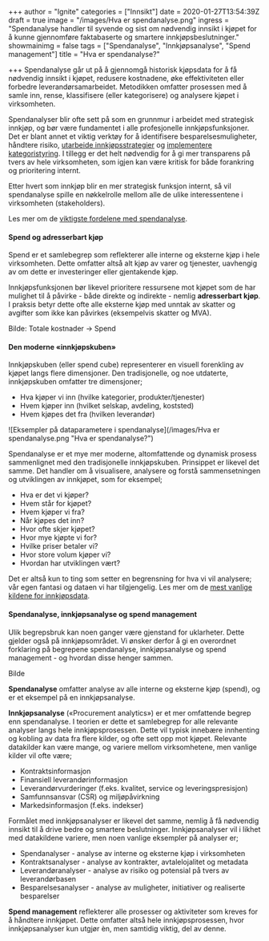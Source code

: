 +++
author = "Ignite"
categories = ["Innsikt"]
date = 2020-01-27T13:54:39Z
draft = true
image = "/images/Hva er spendanalyse.png"
ingress = "Spendanalyse handler til syvende og sist om nødvendig innsikt i kjøpet for å kunne gjennomføre faktabaserte og smartere innkjøpsbeslutninger."
showmainimg = false
tags = ["Spendanalyse", "Innkjøpsanalyse", "Spend management"]
title = "Hva er spendanalyse?"

+++
Spendanalyse går ut på å gjennomgå historisk kjøpsdata for å få nødvendig innsikt i kjøpet, redusere kostnadene, øke effektiviteten eller forbedre leverandørsamarbeidet. Metodikken omfatter prosessen med å samle inn, rense, klassifisere (eller kategorisere) og analysere kjøpet i virksomheten.

Spendanalyser blir ofte sett på som en grunnmur i arbeidet med strategisk innkjøp, og bør være fundamentet i alle profesjonelle innkjøpsfunksjoner. Det er blant annet et viktig verktøy for å identifisere besparelsesmuligheter, håndtere risiko, [utarbeide innkjøpsstrategier](https://www.ignite.no/blogg/innsikt/bygg-en-solid-innkj%C3%B8psstrategi-i-9-enkle-steg/ "Utarbeid en vellykket innkjøpsstrategi gjennom 8 steg") og [implementere kategoristyring](https://www.ignite.no/blogg/innsikt/en-praktisk-tiln%C3%A6rming-til-kategoristyring/ "En praktisk tilnærming til kategoristyring"). I tillegg er det helt nødvendig for å gi mer transparens på tvers av hele virksomheten, som igjen kan være kritisk for både forankring og prioritering internt.

Etter hvert som innkjøp blir en mer strategisk funksjon internt, så vil spendanalyse spille en nøkkelrolle mellom alle de ulike interessentene i virksomheten (stakeholders).

Les mer om de [viktigste fordelene med spendanalyse](https://www.ignite.no/blogg/innsikt/8-fordeler-med-spendanalyser/ "8 fordeler med innkjøps- og spendanalyser").

#### Spend og adresserbart kjøp

Spend er et samlebegrep som reflekterer alle interne og eksterne kjøp i hele virksomheten. Dette omfatter altså alt kjøp av varer og tjenester, uavhengig av om dette er investeringer eller gjentakende kjøp.

Innkjøpsfunksjonen bør likevel prioritere ressursene mot kjøpet som de har mulighet til å påvirke - både direkte og indirekte - nemlig **adresserbart kjøp**. I praksis betyr dette ofte alle eksterne kjøp med unntak av skatter og avgifter som ikke kan påvirkes (eksempelvis skatter og MVA).

Bilde: Totale kostnader  -> Spend

#### Den moderne «innkjøpskuben»

Innkjøpskuben (eller spend cube) representerer en visuell forenkling av kjøpet langs flere dimensjoner. Den tradisjonelle, og noe utdaterte, innkjøpskuben omfatter tre dimensjoner;

* Hva kjøper vi inn (hvilke kategorier, produkter/tjenester)
* Hvem kjøper inn (hvilket selskap, avdeling, koststed)
* Hvem kjøpes det fra (hvilken leverandør)

![Eksempler på dataparametere i spendanalyse](/images/Hva er spendanalyse.png "Hva er spendanalyse?")

Spendanalyse er et mye mer moderne, altomfattende og dynamisk prosess sammenlignet med den tradisjonelle innkjøpskuben. Prinsippet er likevel det samme. Det handler om å visualisere, analysere og forstå sammensetningen og utviklingen av innkjøpet, som for eksempel;

* Hva er det vi kjøper?
* Hvem står for kjøpet?
* Hvem kjøper vi fra?
* Når kjøpes det inn?
* Hvor ofte skjer kjøpet?
* Hvor mye kjøpte vi for?
* Hvilke priser betaler vi?
* Hvor store volum kjøper vi?
* Hvordan har utviklingen vært?

Det er altså kun to ting som setter en begrensning for hva vi vil analysere; vår egen fantasi og dataen vi har tilgjengelig. Les mer om de [mest vanlige kildene for innkjøpsdata](https://www.ignite.no/blogg/innsikt/bruk-dataen-din-til-%C3%A5-ta-bedre-beslutninger/ "Bruk dataen din til å ta gode, faktabaserte beslutninger").

#### Spendanalyse, innkjøpsanalyse og spend management

Ulik begrepsbruk kan noen ganger være gjenstand for uklarheter. Dette gjelder også på innkjøpsområdet. Vi ønsker derfor å gi en overordnet forklaring på begrepene spendanalyse, innkjøpsanalyse og spend management - og hvordan disse henger sammen.

Bilde

**Spendanalyse** omfatter analyse av alle interne og eksterne kjøp (spend), og er et eksempel på en innkjøpsanalyse. 

**Innkjøpsanalyse** («Procurement analytics») er et mer omfattende begrep enn spendanalyse. I teorien er dette et samlebegrep for alle relevante analyser langs hele innkjøpsprosessen. Dette vil typisk innebære innhenting og kobling av data fra flere kilder, og ofte sett opp mot kjøpet. Relevante datakilder kan være mange, og variere mellom virksomhetene, men vanlige kilder vil ofte være;

* Kontraktsinformasjon
* Finansiell leverandørinformasjon
* Leverandørvurderinger (f.eks. kvalitet, service og leveringspresisjon)
* Samfunnsansvar (CSR) og miljøpåvirkning
* Markedsinformasjon (f.eks. indekser)

Formålet med innkjøpsanalyser er likevel det samme, nemlig å få nødvendig innsikt til å drive bedre og smartere beslutninger. Innkjøpsanalyser vil i likhet med datakildene variere, men noen vanlige eksempler på analyser er;

* Spendanalyser - analyse av interne og eksterne kjøp i virksomheten
* Kontraktsanalyser - analyse av kontrakter, avtalelojalitet og metadata
* Leverandøranalyser - analyse av risiko og potensial på tvers av leverandørbasen
* Besparelsesanalyser - analyse av muligheter, initiativer og realiserte besparelser

**Spend management** reflekterer alle prosesser og aktiviteter som kreves for å håndtere innkjøpet. Dette omfatter altså hele innkjøpsprosessen, hvor innkjøpsanalyser kun utgjør èn, men samtidig viktig, del av denne.
